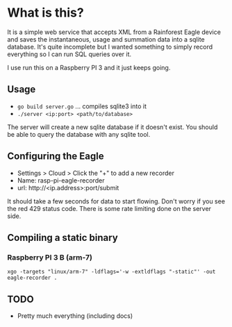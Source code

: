 # What is this?

It is a simple web service that accepts XML from a Rainforest Eagle device and saves the instantaneous,
usage and summation data into a sqlite database. It's quite incomplete but I wanted something to
simply record everything so I can run SQL queries over it.

I use run this on a Raspberry PI 3 and it just keeps going.  

## Usage

- `go build server.go` ... compiles sqlite3 into it
- `./server <ip:port> <path/to/database>`

The server will create a new sqlite database if it doesn't exist.  You should be able
to query the database with any sqlite tool.

## Configuring the Eagle

* Settings > Cloud > Click the "+" to add a new recorder
* Name: rasp-pi-eagle-recorder
* url: http://<ip.address>:port/submit

It should take a few seconds for data to start flowing.  Don't worry if you see the red 429 status code.  There is some rate limiting done on the server side.

## Compiling a static binary

### Raspberry PI 3 B (arm-7)

```
xgo -targets "linux/arm-7" -ldflags='-w -extldflags "-static"' -out eagle-recorder .
```

## TODO

* Pretty much everything (including docs)
